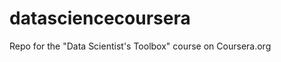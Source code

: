 datasciencecoursera
===================

Repo for the "Data Scientist's Toolbox" course on Coursera.org
